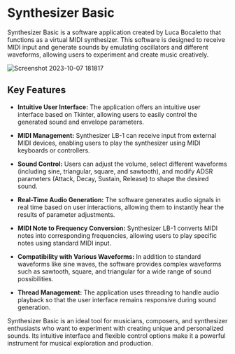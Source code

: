 # Synthesizer Basic

Synthesizer Basic is a software application created by Luca Bocaletto that functions as a virtual MIDI synthesizer. This software is designed to receive MIDI input and generate sounds by emulating oscillators and different waveforms, allowing users to experiment and create music creatively.

![Screenshot 2023-10-07 181817](https://github.com/elektronoide/Synthesizer-LB-1/assets/134635227/31ec5605-264e-4e79-8b88-f8aea25acd35)

## Key Features

- **Intuitive User Interface:** The application offers an intuitive user interface based on Tkinter, allowing users to easily control the generated sound and envelope parameters.

- **MIDI Management:** Synthesizer LB-1 can receive input from external MIDI devices, enabling users to play the synthesizer using MIDI keyboards or controllers.

- **Sound Control:** Users can adjust the volume, select different waveforms (including sine, triangular, square, and sawtooth), and modify ADSR parameters (Attack, Decay, Sustain, Release) to shape the desired sound.

- **Real-Time Audio Generation:** The software generates audio signals in real time based on user interactions, allowing them to instantly hear the results of parameter adjustments.

- **MIDI Note to Frequency Conversion:** Synthesizer LB-1 converts MIDI notes into corresponding frequencies, allowing users to play specific notes using standard MIDI input.

- **Compatibility with Various Waveforms:** In addition to standard waveforms like sine waves, the software provides complex waveforms such as sawtooth, square, and triangular for a wide range of sound possibilities.

- **Thread Management:** The application uses threading to handle audio playback so that the user interface remains responsive during sound generation.

Synthesizer Basic is an ideal tool for musicians, composers, and synthesizer enthusiasts who want to experiment with creating unique and personalized sounds. Its intuitive interface and flexible control options make it a powerful instrument for musical exploration and production.
